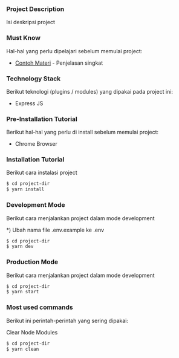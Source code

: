 ### Project Description
Isi deskripsi project

### Must Know
Hal-hal yang perlu dipelajari sebelum memulai project:

* [Contoh Materi](https://google.com) - Penjelasan singkat

### Technology Stack
Berikut teknologi (plugins / modules) yang dipakai pada project ini:
* Express JS 

### Pre-Installation Tutorial
Berikut hal-hal yang perlu di install sebelum memulai project:
* Chrome Browser

### Installation Tutorial
Berikut cara instalasi project

```sh
$ cd project-dir
$ yarn install
```

### Development Mode
Berikut cara menjalankan project dalam mode development

*) Ubah nama file .env.example ke .env
```sh
$ cd project-dir
$ yarn dev
```

### Production Mode
Berikut cara menjalankan project dalam mode development

```sh
$ cd project-dir
$ yarn start
```

### Most used commands
Berikut ini perintah-perintah yang sering dipakai:

Clear Node Modules
```sh
$ cd project-dir
$ yarn clean
```